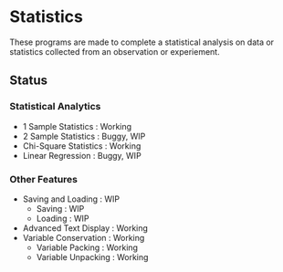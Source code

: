 # Statistics
These programs are made to complete a statistical analysis on data or statistics collected from an observation or experiement.

## Status
### Statistical Analytics
* 1 Sample Statistics   : Working<br/>
* 2 Sample Statistics   : Buggy, WIP<br/>
* Chi-Square Statistics : Working<br/>
* Linear Regression     : Buggy, WIP

### Other Features
* Saving and Loading    : WIP<br/>
  * Saving                : WIP<br/>
  * Loading               : WIP<br/>
* Advanced Text Display : Working<br/>
* Variable Conservation : Working<br/>
  * Variable Packing      : Working<br/>
  * Variable Unpacking    : Working
